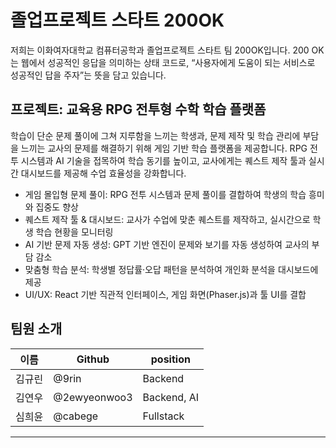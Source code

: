 # 졸업프로젝트 스타트 200OK
저희는 이화여자대학교 컴퓨터공학과 졸업프로젝트 스타트 팀 200OK입니다.
200 OK는 웹에서 성공적인 응답을 의미하는 상태 코드로,
“사용자에게 도움이 되는 서비스로 성공적인 답을 주자”는 뜻을 담고 있습니다.

## 프로젝트: 교육용 RPG 전투형 수학 학습 플랫폼
학습이 단순 문제 풀이에 그쳐 지루함을 느끼는 학생과, 문제 제작 및 학습 관리에 부담을 느끼는 교사의 문제를 해결하기 위해 게임 기반 학습 플랫폼을 제공합니다. RPG 전투 시스템과 AI 기술을 접목하여 학습 동기를 높이고, 교사에게는 퀘스트 제작 툴과 실시간 대시보드를 제공해 수업 효율성을 강화합니다.

- 게임 몰입형 문제 풀이: RPG 전투 시스템과 문제 풀이를 결합하여 학생의 학습 흥미와 집중도 향상
- 퀘스트 제작 툴 & 대시보드: 교사가 수업에 맞춘 퀘스트를 제작하고, 실시간으로 학생 학습 현황을 모니터링
- AI 기반 문제 자동 생성: GPT 기반 엔진이 문제와 보기를 자동 생성하여 교사의 부담 감소
- 맞춤형 학습 분석: 학생별 정답률·오답 패턴을 분석하여 개인화 분석을 대시보드에 제공 
- UI/UX: React 기반 직관적 인터페이스, 게임 화면(Phaser.js)과 툴 UI를 결합

## 팀원 소개 
| 이름 | Github | position |
| --- | --- | --- |
| 김규린 | @9rin |  Backend  |
| 김연우 | @2ewyeonwoo3|  Backend, AI  |
| 심희윤 | @cabege |  Fullstack  |
---
